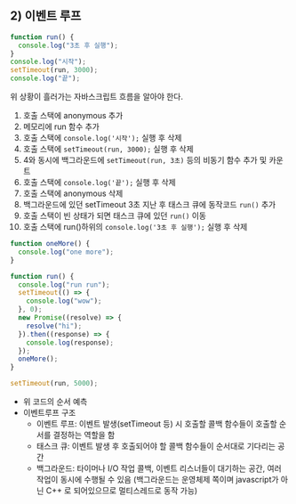 ﻿## 2) 이벤트 루프

```jsx
function run() {
  console.log("3초 후 실행");
}
console.log("시작");
setTimeout(run, 3000);
console.log("끝");
```

위 상황이 흘러가는 자바스크립트 흐름을 알아야 한다.

1. 호출 스택에 anonymous 추가
2. 메모리에 run 함수 추가
3. 호출 스택에 `console.log('시작');` 실행 후 삭제
4. 호출 스택에 `setTimeout(run, 3000);` 실행 후 삭제
5. 4와 동시에 백그라운드에 `setTimeout(run, 3초)` 등의 비동기 함수 추가 및 카운트
6. 호출 스택에 `console.log('끝');` 실행 후 삭제
7. 호출 스택에 anonymous 삭제
8. 백그라운드에 있던 setTimeout 3초 지난 후 태스크 큐에 동작코드 `run()` 추가
9. 호출 스택이 빈 상태가 되면 태스크 큐에 있던 `run()` 이동
10. 호출 스택에 run()하위의 `console.log('3초 후 실행');` 실행 후 삭제

```jsx
function oneMore() {
  console.log("one more");
}

function run() {
  console.log("run run");
  setTimeout(() => {
    console.log("wow");
  }, 0);
  new Promise((resolve) => {
    resolve("hi");
  }).then((response) => {
    console.log(response);
  });
  oneMore();
}

setTimeout(run, 5000);
```

- 위 코드의 순서 예측
- 이벤트루프 구조
  - 이벤트 루프: 이벤트 발생(setTimeout 등) 시 호출할 콜백 함수들이 호출할 순서를 결정하는 역할을 함
  - 태스크 큐: 이벤트 발생 후 호출되어야 할 콜백 함수들이 순서대로 기다리는 공간
  - 백그라운드: 타이머나 I/O 작업 콜백, 이벤트 리스너들이 대기하는 공간, 여러 작업이 동시에 수행될 수 있음 (백그라운드는 운영체제 쪽이며 javascript가 아닌 C++ 로 되어있으므로 멀티스레드로 동작 가능)
